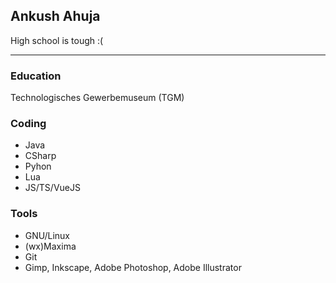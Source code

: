 ## Ankush Ahuja
High school is tough :(

<hr/>

### Education
Technologisches Gewerbemuseum (TGM)

### Coding
+ Java
+ CSharp
+ Pyhon
+ Lua
+ JS/TS/VueJS

### Tools
+ GNU/Linux
+ (wx)Maxima
+ Git
+ Gimp, Inkscape, Adobe Photoshop, Adobe Illustrator
